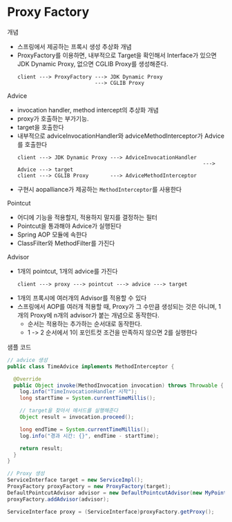 # Proxy Factory
개념
- 스프링에서 제공하는 프록시 생성 추상화 개념
- ProxyFactory를 이용하면, 내부적으로 Target을 확인해서 Interface가 있으면 JDK Dynamic Proxy, 없으면 CGLIB Proxy를 생성해준다. 
   ```
   client ---> ProxyFactory ---> JDK Dynamic Proxy
                            ---> CGLIB Proxy
   ```

Advice
- invocation handler, method intercept의 추상화 개념
- proxy가 호출하는 부가기능. 
- target을 호출한다
- 내부적으로 adviceInvocationHandler와 adviceMethodInterceptor가 Advice를 호출한다
   ```
   client ---> JDK Dynamic Proxy ---> AdviceInvocationHandler
                                                               ---> Advice ---> target
   client ---> CGLIB Proxy       ---> AdviceMethodInterceptor
   ```
- 구현시 aopalliance가 제공하는 `MethodInterceptor`를 사용한다

Pointcut
- 어디에 기능을 적용할지, 적용하지 말지를 결정하는 필터
- Pointcut을 통과해야 Advice가 실행된다
- Spring AOP 모듈에 속한다
- ClassFilter와 MethodFilter를 가진다

Advisor
- 1개의 pointcut, 1개의 advice를 가진다
   ```
   client ---> proxy ---> pointcut ---> advice ---> target
   ```
- 1개의 프록시에 여러개의 Advisor를 적용할 수 있다
- 스프링에서 AOP를 여러개 적용할 때, Proxy가 그 수만큼 생성되는 것은 아니며, 1개의 Proxy에 n개의 advisor가 붙는 개념으로 동작한다. 
   - 순서는 적용하는 추가하는 순서대로 동작한다.
   - 1 -> 2 순서에서 1이 포인트컷 조건을 만족하지 않으면 2를 실행한다

샘플 코드
```java
// advice 생성
public class TimeAdvice implements MethodInterceptor {

  @Override
  public Object invoke(MethodInvocation invocation) throws Throwable {
    log.info("TimeInvocationHandler 시작");
    long startTime = System.currentTimeMillis();

    // target을 찾아서 메서드를 실행해준다
    Object result = invocation.proceed();

    long endTime = System.currentTimeMillis();
    log.info("경과 시간: {}", endTime - startTime);

    return result;
  }
}

// Proxy 생성
ServiceInterface target = new ServiceImpl();
ProxyFactory proxyFactory = new ProxyFactory(target);
DefaultPointcutAdvisor advisor = new DefaultPointcutAdvisor(new MyPointcut(), new TimeAdvice());
proxyFactory.addAdvisor(advisor);

ServiceInterface proxy = (ServiceInterface)proxyFactory.getProxy();
```